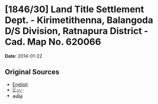 # [1846/30] Land Title Settlement Dept. - Kirimetithenna, Balangoda D/S Division, Ratnapura District - Cad. Map No. 620066

**Date:** 2014-01-22

## Original Sources

- [English](https://documents.gov.lk/view/extra-gazettes/2014/1/1846-30_E.pdf)
- [සිංහල](https://documents.gov.lk/view/extra-gazettes/2014/1/1846-30_S.pdf)
- [தமிழ்](https://documents.gov.lk/view/extra-gazettes/2014/1/1846-30_T.pdf)
